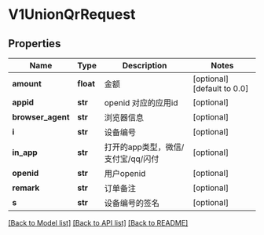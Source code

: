 # V1UnionQrRequest

## Properties
Name | Type | Description | Notes
------------ | ------------- | ------------- | -------------
**amount** | **float** | 金额 | [optional] [default to 0.0]
**appid** | **str** | openid 对应的应用id | [optional] 
**browser_agent** | **str** | 浏览器信息 | [optional] 
**i** | **str** | 设备编号 | [optional] 
**in_app** | **str** | 打开的app类型，微信/支付宝/qq/闪付 | [optional] 
**openid** | **str** | 用户openid | [optional] 
**remark** | **str** | 订单备注 | [optional] 
**s** | **str** | 设备编号的签名 | [optional] 

[[Back to Model list]](../README.md#documentation-for-models) [[Back to API list]](../README.md#documentation-for-api-endpoints) [[Back to README]](../README.md)


